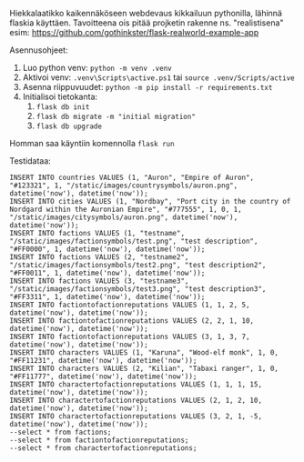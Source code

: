 Hiekkalaatikko kaikennäköseen webdevaus kikkailuun pythonilla, lähinnä flaskia käyttäen.
Tavoitteena ois pitää projketin rakenne ns. "realistisena" esim: https://github.com/gothinkster/flask-realworld-example-app

Asennusohjeet:
1. Luo python venv: ``python -m venv .venv``
2. Aktivoi venv: ``.venv\Scripts\active.ps1`` tai ``source .venv/Scripts/active``
3. Asenna riippuvuudet: ``python -m pip install -r requirements.txt``
4. Initialisoi tietokanta:
   1. ``flask db init``
   2. ``flask db migrate -m "initial migration"``
   3. ``flask db upgrade``

Homman saa käyntiin komennolla ``flask run``

Testidataa:
```
INSERT INTO countries VALUES (1, "Auron", "Empire of Auron", "#123321", 1, "/static/images/countrysymbols/auron.png", datetime('now'), datetime('now'));
INSERT INTO cities VALUES (1, "Nordbay", "Port city in the country of Nordgard within the Auronian Empire", "#777555", 1, 0, 1, "/static/images/citysymbols/auron.png", datetime('now'), datetime('now'));
INSERT INTO factions VALUES (1, "testname", "/static/images/factionsymbols/test.png", "test description", "#FF0000", 1, datetime('now'), datetime('now'));
INSERT INTO factions VALUES (2, "testname2", "/static/images/factionsymbols/test2.png", "test description2", "#FF0011", 1, datetime('now'), datetime('now'));
INSERT INTO factions VALUES (3, "testname3", "/static/images/factionsymbols/test3.png", "test description3", "#FF3311", 1, datetime('now'), datetime('now'));
INSERT INTO factiontofactionreputations VALUES (1, 1, 2, 5, datetime('now'), datetime('now'));
INSERT INTO factiontofactionreputations VALUES (2, 2, 1, 10, datetime('now'), datetime('now'));
INSERT INTO factiontofactionreputations VALUES (3, 1, 3, 7, datetime('now'), datetime('now'));
INSERT INTO characters VALUES (1, "Karuna", "Wood-elf monk", 1, 0, "#FF11231", datetime('now'), datetime('now'));
INSERT INTO characters VALUES (2, "Kilian", "Tabaxi ranger", 1, 0, "#FF11777", datetime('now'), datetime('now'));
INSERT INTO charactertofactionreputations VALUES (1, 1, 1, 15, datetime('now'), datetime('now'));
INSERT INTO charactertofactionreputations VALUES (2, 1, 2, 10, datetime('now'), datetime('now'));
INSERT INTO charactertofactionreputations VALUES (3, 2, 1, -5, datetime('now'), datetime('now'));
--select * from factions;
--select * from factiontofactionreputations;
--select * from charactertofactionreputations;
```